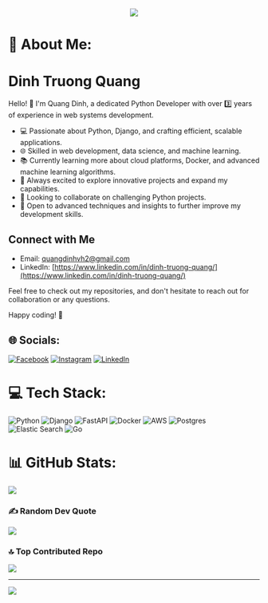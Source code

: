 <h1 align="center">
    <img src="https://readme-typing-svg.herokuapp.com/?font=Righteous&size=35&center=true&vCenter=true&width=500&height=70&duration=4000&lines=Hi+There!+👋;+I'm+Dinh+Truong+👨‍💻;" />
</h1>

# 💫 About Me:
# Dinh Truong Quang

Hello! 👋 I'm Quang Dinh, a dedicated Python Developer with over 3️⃣ years of experience in web systems development.

- 💻 Passionate about Python, Django, and crafting efficient, scalable applications.
- 🌐 Skilled in web development, data science, and machine learning.
- 📚 Currently learning more about cloud platforms, Docker, and advanced machine learning algorithms.
- 🔭 Always excited to explore innovative projects and expand my capabilities.
- 👯 Looking to collaborate on challenging Python projects.
- 🤔 Open to advanced techniques and insights to further improve my development skills.

## Connect with Me
- Email: quangdinhvh2@gmail.com
- LinkedIn: [https://www.linkedin.com/in/dinh-truong-quang/](https://www.linkedin.com/in/dinh-truong-quang/)

Feel free to check out my repositories, and don't hesitate to reach out for collaboration or any questions.

Happy coding! 🚀

## 🌐 Socials:
[![Facebook](https://img.shields.io/badge/Facebook-%231877F2.svg?logo=Facebook&logoColor=white)](https://www.facebook.com/sugar.tqqd/)
[![Instagram](https://img.shields.io/badge/Instagram-%23E4405F.svg?logo=Instagram&logoColor=white)](https://www.instagram.com/banhmy.suawx/)
[![LinkedIn](https://img.shields.io/badge/LinkedIn-%230077B5.svg?logo=linkedin&logoColor=white)](https://www.linkedin.com/in/dinh-truong-quang/)

# 💻 Tech Stack:
![Python](https://img.shields.io/badge/python-%2314354C.svg?style=for-the-badge&logo=python&logoColor=white)
![Django](https://img.shields.io/badge/django-%23092E20.svg?style=for-the-badge&logo=django&logoColor=white)
![FastAPI](https://img.shields.io/badge/FastAPI-005571?style=for-the-badge&logo=fastapi)
![Docker](https://img.shields.io/badge/docker-%230db7ed.svg?style=for-the-badge&logo=docker&logoColor=white)
![AWS](https://img.shields.io/badge/AWS-%23FF9900.svg?style=for-the-badge&logo=amazon-aws&logoColor=white)
![Postgres](https://img.shields.io/badge/postgres-%23316192.svg?style=for-the-badge&logo=postgresql&logoColor=white)
![Elastic Search](https://img.shields.io/badge/-ElasticSearch-005571?style=for-the-badge&logo=elasticsearch)
![Go](https://img.shields.io/badge/go-%2300ADD8.svg?style=for-the-badge&logo=go&logoColor=white)

# 📊 GitHub Stats:
<!-- ![](https://github-readme-stats.vercel.app/api?username=banhmysuawx&theme=dark&hide_border=false&include_all_commits=true&count_private=true)<br/> -->
![](https://github-readme-streak-stats.herokuapp.com/?user=banhmysuawx&theme=dark&hide_border=false)<br/>
<!-- ![](https://github-readme-stats.vercel.app/api/top-langs/?username=banhmysuawx&theme=dark&hide_border=false&include_all_commits=true&count_private=true&layout=compact)-->

### ✍️ Random Dev Quote
![](https://quotes-github-readme.vercel.app/api?type=horizontal&theme=radical)

### 🔝 Top Contributed Repo
![](https://github-contributor-stats.vercel.app/api?username=banhmysuawx&limit=5&theme=dark&combine_all_yearly_contributions=true)

---
[![](https://visitcount.itsvg.in/api?id=banhmysuawx&icon=1&color=0)](https://visitcount.itsvg.in)
